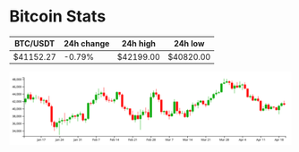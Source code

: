 # Bitcoin Stats

BTC/USDT|24h change|24h high|24h low|
|---|---|---|---|
|$41152.27|-0.79%|$42199.00|$40820.00|

<img src="./chart.svg">
